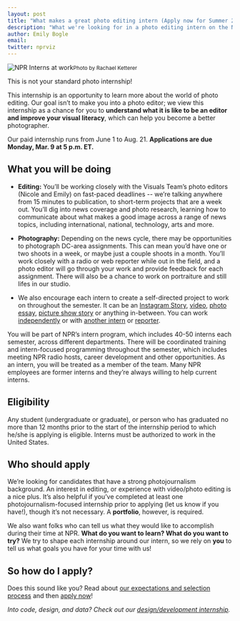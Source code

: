 ```yaml
---
layout: post
title: "What makes a great photo editing intern (Apply now for Summer 2020!)"
description: "What we're looking for in a photo editing intern on the NPR Visuals team."
author: Emily Bogle
email:
twitter: nprviz
---
```

![NPR Interns at work](/img/posts/photointerns.jpg)<small>Photo by Rachael Ketterer</small>

This is not your standard photo internship!

This internship is an opportunity to learn more about the world of photo editing. Our goal isn’t to make you into a photo editor; we view this internship as a chance for you to **understand what it is like to be an editor and improve your visual literacy**, which can help you become a better photographer.

Our paid internship runs from June 1 to Aug. 21. **Applications are due Monday, Mar. 9 at 5 p.m. ET.**

## What you will be doing

* **Editing:** You’ll be working closely with the Visuals Team’s photo editors (Nicole and Emily) on fast-paced deadlines -- we’re talking anywhere from 15 minutes to publication, to short-term projects that are a week out. You’ll dig into news coverage and photo research, learning how to communicate about what makes a good image across a range of news topics, including international, national, technology, arts and more.

* **Photography:** Depending on the news cycle, there may be opportunities to photograph DC-area assignments. This can mean you’d have one or two shoots in a week, or maybe just a couple shoots in a month. You’ll work closely with a radio or web reporter while out in the field, and a photo editor will go through your work and provide feedback for each assignment. There will also be a chance to work on portraiture and still lifes in our studio.

* We also encourage each intern to create a self-directed project to work on throughout the semester. It can be an [Instagram Story](https://www.instagram.com/stories/highlights/18100985839046937/), [video](https://www.npr.org/2013/04/12/176913038/short-and-sweet-celebrating-d-c-s-cherry-blossoms-with-haiku), [photo essay](https://www.npr.org/2016/08/05/488518797/at-the-portrait-gallery-students-tell-the-stories-that-pictures-cant), [picture show story](https://www.npr.org/sections/pictureshow/2019/08/18/736843955/finding-identity-without-gender-a-queer-photographers-journey) or anything in-between. You can work [independently](https://www.npr.org/2019/08/11/747018934/wushu-coaches-help-chinese-students-master-literacy-and-become-a-better-person) or with [another intern](https://www.npr.org/2017/11/11/563064990/6-women-veterans-recall-their-military-service-it-was-just-the-thing-to-do) or [reporter](https://www.npr.org/2019/10/06/765716441/the-lasting-legacy-of-bob-ross-and-his-colorful-world-of-happy-accidents).

You will be part of NPR’s intern program, which includes 40-50 interns each semester, across different departments. There will be coordinated training and intern-focused programming throughout the semester, which includes meeting NPR radio hosts, career development and other opportunities. As an intern, you will be treated as a member of the team. Many NPR employees are former interns and they’re always willing to help current interns.


## Eligibility

Any student (undergraduate or graduate), or person who has graduated no more than 12 months prior to the start of the internship period to which he/she is applying is eligible. Interns must be authorized to work in the United States.

## Who should apply

We’re looking for candidates that have a strong photojournalism background. An interest in editing, or experience with video/photo editing is a nice plus. It’s also helpful if you’ve completed at least one photojournalism-focused internship prior to applying (let us know if you have!), though it’s not necessary. A **portfolio**, however, is required.

We also want folks who can tell us what they would like to accomplish during their time at NPR. **What do you want to learn? What do you want to try?** We try to shape each internship around our intern, so we rely on **you** to tell us what goals you have for your time with us!

## So how do I apply?

Does this sound like you? Read about [our expectations and selection process](/2015/10/14/how-to-apply.html) and then [apply now](https://recruiting.ultipro.com/NAT1011NATPR/JobBoard/fc254a05-d68e-44c0-a2ba-267380d146ba/OpportunityDetail?opportunityId=61fd04d9-3f43-4a91-8ce7-5a02d81c1870)!

*Into code, design, and data? Check out our [design/development internship](/2020/02/13/summer-2020-designer-developer-internship.html).*
